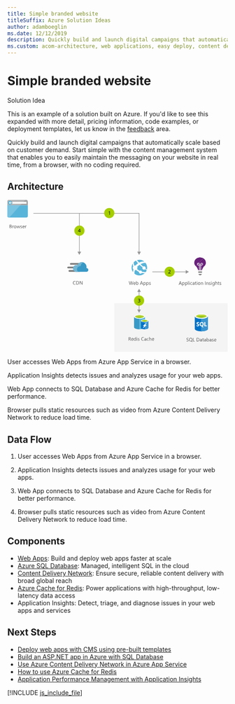 ```yaml
---
title: Simple branded website
titleSuffix: Azure Solution Ideas
author: adamboeglin
ms.date: 12/12/2019
description: Quickly build and launch digital campaigns that automatically scale based on customer demand.
ms.custom: acom-architecture, web applications, easy deploy, content delivery, interactive-diagram
---
```

# Simple branded website

<div class="alert">
    <p class="alert-title">
        <span class="icon is-left" aria-hidden="true">
            <span class="icon docon docon-lightbulb" role="presentation"></span>
        </span>Solution Idea</p>
    <p>This is an example of a solution built on Azure. If you'd like to see this expanded with more detail, pricing information, code examples, or deployment templates, let us know in the <a href="#feedback">feedback</a> area.</p>
</div>

Quickly build and launch digital campaigns that automatically scale based on customer demand. Start simple with the content management system that enables you to easily maintain the messaging on your website in real time, from a browser, with no coding required.

## Architecture

<svg class="architecture-diagram" aria-labelledby="simple-branded-website" height="433" viewbox="0 0 628 433" width="628" xmlns="http://www.w3.org/2000/svg">
    <g fill="none" fill-rule="evenodd" stroke="none" stroke-width="1">
        <path fill="#F4F4F4" fill-rule="nonzero" d="M305 432.8h322.8V294H305z"/>
        <path d="M7.6 75.9v3.5h1.6c.7 0 1.2-.2 1.6-.5.4-.3.6-.8.6-1.3 0-1.2-.8-1.7-2.4-1.7H7.6zm0-4.2v3.2h1.2c.6 0 1.1-.2 1.5-.5.4-.3.5-.7.5-1.3 0-1-.6-1.4-1.9-1.4H7.6zm-1.1 8.7v-9.8h2.8c.8 0 1.5.2 2 .6.5.4.7 1 .7 1.6 0 .6-.2 1-.5 1.4-.3.4-.7.7-1.2.9.7.1 1.2.3 1.6.7.4.4.6 1 .6 1.6 0 .8-.3 1.5-.9 2-.6.5-1.4.8-2.3.8H6.5v.2zM18 74.6c-.2-.2-.5-.2-.8-.2-.5 0-.9.2-1.2.7-.3.5-.5 1.1-.5 1.8v3.6h-1.1v-7h1.1v1.4c.2-.5.4-.9.7-1.2.3-.3.7-.4 1.1-.4.3 0 .5 0 .7.1v1.2zM22.2 74.2c-.7 0-1.3.2-1.7.7-.4.5-.6 1.2-.6 2s.2 1.5.6 2c.4.5 1 .7 1.7.7s1.3-.2 1.7-.7c.4-.5.6-1.1.6-2 0-.9-.2-1.5-.6-2-.4-.5-.9-.7-1.7-.7m0 6.4c-1 0-1.9-.3-2.5-1-.6-.7-.9-1.5-.9-2.6 0-1.2.3-2.1 1-2.8.7-.7 1.5-1 2.6-1 1 0 1.9.3 2.4 1s.9 1.5.9 2.7c0 1.1-.3 2-.9 2.7-.7.7-1.6 1-2.6 1M36.3 73.4l-2.1 7H33l-1.4-5c-.1-.2-.1-.4-.1-.6 0 .2-.1.4-.1.6l-1.6 5h-1.2l-2.1-7h1.1l1.4 5.3c0 .2.1.4.1.6h.1c0-.2.1-.4.1-.6l1.6-5.3h1l1.4 5.3c0 .2.1.4.1.6h.2c0-.2 0-.4.1-.6l1.4-5.3h1.2zM37.1 80.2V79c.6.5 1.3.7 2 .7 1 0 1.5-.3 1.5-1 0-.2 0-.3-.1-.5l-.3-.3c-.1-.1-.3-.2-.5-.3l-.6-.3c-.3-.1-.6-.2-.8-.4-.2-.1-.4-.3-.6-.4-.2-.2-.3-.3-.4-.5-.1-.2-.1-.4-.1-.7 0-.3.1-.6.2-.9.2-.3.4-.5.6-.6.3-.2.5-.3.9-.4.4-.1.7-.1 1-.1.6 0 1.1.1 1.6.3v1.1c-.5-.3-1.1-.5-1.8-.5-.2 0-.4 0-.6.1-.2 0-.3.1-.4.2l-.3.3c-.1.1-.1.3-.1.4 0 .2 0 .3.1.5s.2.2.3.3c.1.1.3.2.5.3l.6.3c.3.1.6.2.8.4.2.1.5.3.6.4.2.2.3.3.4.5.1.2.1.4.1.7 0 .3-.1.6-.2.9-.1.3-.4.5-.6.6-.2.1-.5.3-.9.4-.4.1-.7.1-1 .1-.7 0-1.3-.1-1.9-.4M48 76.3c0-.6-.2-1.2-.5-1.5-.3-.3-.7-.5-1.3-.5-.5 0-1 .2-1.3.6-.3.4-.6.9-.7 1.5H48v-.1zm1.1.9h-4.9c0 .8.2 1.4.6 1.8.4.4 1 .6 1.7.6.8 0 1.5-.3 2.2-.8v1.1c-.6.4-1.4.7-2.4.7s-1.8-.3-2.3-1c-.6-.6-.8-1.5-.8-2.7 0-1.1.3-2 .9-2.7.6-.7 1.4-1 2.3-1 .9 0 1.6.3 2.1.9.5.6.8 1.4.8 2.5v.6h-.2zM54.5 74.6c-.2-.2-.5-.3-.9-.3-.5 0-.9.2-1.2.7-.3.5-.5 1.1-.5 1.8v3.6h-1.1v-7h1.1v1.4c.2-.5.4-.9.7-1.2.3-.3.7-.4 1.1-.4.3 0 .5 0 .7.1v1.3h.1z" fill="#525252" fill-rule="nonzero"/>
        <path d="M58.4 15.3V5.8c0-4.2-1.5-5.7-5.7-5.7h-47C1.5.1 0 1.6 0 5.8v9.5h58.4z" fill="#A0A1A2" fill-rule="nonzero"/>
        <path d="M0 15.3v29.2c0 4.2 1.5 5.7 5.7 5.7h47c4.2 0 5.7-1.5 5.7-5.7V15.3H0z" fill="#59B4D9" fill-rule="nonzero"/>
        <path d="M51.1 0H5.7C1.5 0 0 1.5 0 5.7v9.6h36.9L51.1 0z" fill="#B3B4B5" fill-rule="nonzero"/>
        <path d="M5.7 50.2h-.8C1.3 50 0 48.4 0 44.5V15.3h36.9L5.7 50.2z" fill="#7AC3E1" fill-rule="nonzero"/>
        <path fill="#FCFCFC" fill-rule="nonzero" d="M14.6 10.8h40V5.7h-40z"/>
        <path d="M7.6 2.6a5.7 5.7 0 110 11.4 5.7 5.7 0 010-11.4" fill="#59B4D9" fill-rule="nonzero"/>
        <path fill="#FCFCFC" fill-rule="nonzero" d="M13.3 7.6H7.6l1.9-1.9v-.6H7.6l-3 3.3 3 3.1h1.9v-.7L7.6 8.9h5.7z"/>
        <path d="M194.4 240.5c-.7.4-1.6.6-2.7.6-1.4 0-2.5-.4-3.3-1.3-.8-.9-1.3-2.1-1.3-3.5 0-1.6.5-2.8 1.4-3.8.9-1 2.1-1.4 3.6-1.4.9 0 1.7.1 2.3.4v1.2c-.7-.4-1.5-.6-2.3-.6-1.1 0-2 .4-2.7 1.1-.7.8-1 1.8-1 3s.3 2.1 1 2.9c.7.7 1.5 1.1 2.6 1.1 1 0 1.8-.2 2.6-.7v1h-.2zM197.5 232.2v7.7h1.5c1.3 0 2.3-.3 3-1 .7-.7 1.1-1.7 1.1-2.9 0-2.5-1.3-3.8-4-3.8h-1.6zm-1.1 8.7v-9.8h2.7c3.5 0 5.2 1.6 5.2 4.8 0 1.5-.5 2.7-1.4 3.6-1 .9-2.2 1.4-3.9 1.4h-2.6zM214.1 240.9h-1.4l-5-7.8-.3-.6c0 .2.1.7.1 1.3v7.1h-1.1v-9.8h1.5l4.9 7.7c.2.3.3.5.4.7 0-.3-.1-.8-.1-1.4v-6.9h1.1v9.7h-.1z" fill="#525252" fill-rule="nonzero"/>
        <path d="M212.8 184.5h-31.9c-1.3 0-2.4-1.1-2.4-2.4 0-1.3 1.1-2.4 2.4-2.4h31.9c1.3 0 2.4 1.1 2.4 2.4 0 1.3-1.1 2.4-2.4 2.4M206.3 204.6h-29.5c-1.3 0-2.4-1.1-2.4-2.4 0-1.3 1.1-2.4 2.4-2.4h29.5c1.3 0 2.4 1.1 2.4 2.4 0 1.3-1.1 2.4-2.4 2.4M202.8 194.8h-29.5c-1.3 0-2.4-1.1-2.4-2.4 0-1.3 1.1-2.4 2.4-2.4h29.5c1.3 0 2.4 1.1 2.4 2.4 0 1.4-1 2.4-2.4 2.4" fill="#7A7A7A" fill-rule="nonzero"/>
        <path d="M230.9 199.4c0-2.8-2.2-5.1-5-5.2h-.7c.3-1.2.5-2.4.5-3.6 0-7.4-6-13.4-13.4-13.4-5.7.1-10.8 3.7-12.7 9.1-1-.3-2-.4-3-.5-5.2 0-9.1 4.2-9.1 9.4s4.1 9.4 9.1 9.4h29.6c2.7-.4 4.7-2.6 4.7-5.2" fill="#3999C6" fill-rule="nonzero"/>
        <path d="M201.3 204.4a8.06 8.06 0 01-2.5-4.6c-1.1-5 1.9-10 6.8-11 1-.2 2.1-.3 3.1-.1.4-4.7 3.3-8.8 7.6-10.8-1.3-.4-2.7-.7-4.1-.7-5.7.1-10.8 3.7-12.7 9.1-1-.3-2-.4-3-.5-5.2 0-9.1 4.2-9.1 9.4s4.1 9.4 9.1 9.4l4.8-.2z" fill="#72B6D3" fill-rule="nonzero"/>
        <path d="M358.9 231.6l-2.8 9.8h-1.3l-2-7.2c-.1-.3-.1-.6-.2-1 0 .3-.1.7-.2 1l-2 7.2h-1.3l-2.9-9.8h1.3l2.1 7.5c.1.3.1.6.2 1 0-.2.1-.6.2-1l2.2-7.5h1.1l2.1 7.6c.1.3.1.6.2.9 0-.2.1-.6.2-.9l2-7.5h1.1v-.1zM364.2 237.2c0-.6-.2-1.2-.5-1.5-.3-.3-.7-.5-1.3-.5-.5 0-1 .2-1.3.6-.3.4-.6.9-.7 1.5h3.8v-.1zm1.1 1h-4.9c0 .8.2 1.4.6 1.8.4.4 1 .6 1.7.6.8 0 1.5-.3 2.2-.8v1.1c-.6.4-1.4.7-2.4.7s-1.8-.3-2.3-1c-.6-.6-.8-1.5-.8-2.7 0-1.1.3-2 .9-2.7.6-.7 1.4-1 2.3-1 .9 0 1.6.3 2.1.9.5.6.8 1.4.8 2.5v.6h-.2zM368.1 237.5v1c0 .6.2 1.1.6 1.5.4.4.9.6 1.4.6.7 0 1.2-.3 1.6-.8.4-.5.6-1.2.6-2.2 0-.8-.2-1.4-.5-1.8-.4-.4-.8-.7-1.5-.7s-1.2.2-1.6.7c-.4.5-.6 1.1-.6 1.7m.1 2.9v1h-1.1V231h1.1v4.6c.6-.9 1.4-1.4 2.4-1.4.9 0 1.6.3 2.1.9.5.6.8 1.5.8 2.5 0 1.2-.3 2.1-.9 2.8-.6.7-1.3 1.1-2.3 1.1-1 0-1.7-.3-2.1-1.1M384.1 237.6l-1.5-4.2c-.1-.1-.1-.4-.2-.7 0 .3-.1.5-.2.7l-1.5 4.2h3.4zm2.7 3.8h-1.3l-1-2.7h-4.2l-1 2.7H378l3.8-9.8h1.2l3.8 9.8zM389.2 237.5v1c0 .6.2 1.1.6 1.5.4.4.9.6 1.4.6.7 0 1.2-.3 1.6-.8.4-.5.6-1.2.6-2.2 0-.8-.2-1.4-.5-1.8-.4-.4-.8-.7-1.5-.7s-1.2.2-1.6.7a2.709 2.709 0 00-.6 1.7m.1 2.9v4.2h-1.1v-10.2h1.1v1.2c.6-.9 1.4-1.4 2.4-1.4.9 0 1.6.3 2.1.9.5.6.8 1.5.8 2.5 0 1.2-.3 2.1-.9 2.8-.6.7-1.3 1.1-2.3 1.1-1 0-1.7-.3-2.1-1.1M397.5 237.5v1c0 .6.2 1.1.6 1.5.4.4.9.6 1.4.6.7 0 1.2-.3 1.6-.8.4-.5.6-1.2.6-2.2 0-.8-.2-1.4-.5-1.8-.4-.4-.8-.7-1.5-.7s-1.2.2-1.6.7c-.4.5-.6 1.1-.6 1.7m0 2.9v4.2h-1.1v-10.2h1.1v1.2c.6-.9 1.4-1.4 2.4-1.4.9 0 1.6.3 2.1.9.5.6.8 1.5.8 2.5 0 1.2-.3 2.1-.9 2.8-.6.7-1.3 1.1-2.3 1.1-.9 0-1.6-.3-2.1-1.1M404.1 241.1v-1.2c.6.5 1.3.7 2 .7 1 0 1.5-.3 1.5-1 0-.2 0-.3-.1-.5l-.3-.3c-.1-.1-.3-.2-.5-.3-.2-.1-.4-.2-.6-.2-.3-.1-.6-.2-.8-.4-.2-.1-.4-.3-.6-.4-.2-.1-.3-.3-.4-.5-.1-.2-.1-.4-.1-.7 0-.3.1-.6.2-.9.1-.3.4-.5.6-.6.3-.2.5-.3.9-.4.4-.1.7-.1 1-.1.6 0 1.1.1 1.6.3v1.1c-.5-.3-1.1-.5-1.8-.5-.2 0-.4 0-.6.1-.2 0-.3.1-.4.2l-.3.3c-.1.1-.1.3-.1.4 0 .2 0 .3.1.5l.3.3c.1.1.3.2.5.3l.6.3c.3.1.6.2.8.4.2.2.5.3.6.4.2.2.3.3.4.5.1.2.1.4.1.7 0 .3-.1.6-.2.9-.2.3-.4.5-.6.6-.3.2-.5.3-.9.4-.3.1-.7.1-1 .1-.7-.1-1.3-.2-1.9-.5M494.7 237.8l-1.5-4.2c-.1-.1-.1-.4-.2-.7 0 .3-.1.5-.2.7l-1.5 4.2h3.4zm2.7 3.8h-1.3l-1-2.7h-4.2l-1 2.7h-1.3l3.8-9.8h1.2l3.8 9.8zM499.8 237.7v1c0 .6.2 1.1.6 1.5.4.4.9.6 1.4.6.7 0 1.2-.3 1.6-.8.4-.5.6-1.2.6-2.2 0-.8-.2-1.4-.5-1.8-.4-.4-.8-.7-1.5-.7s-1.2.2-1.6.7c-.4.5-.6 1-.6 1.7m0 2.8v4.2h-1.1v-10.2h1.1v1.2c.6-.9 1.4-1.4 2.4-1.4.9 0 1.6.3 2.1.9.5.6.8 1.5.8 2.5 0 1.2-.3 2.1-.9 2.8-.6.7-1.3 1.1-2.3 1.1-.9.1-1.6-.3-2.1-1.1M508 237.7v1c0 .6.2 1.1.6 1.5.4.4.9.6 1.4.6.7 0 1.2-.3 1.6-.8.4-.5.6-1.2.6-2.2 0-.8-.2-1.4-.5-1.8-.4-.4-.8-.7-1.5-.7s-1.2.2-1.6.7c-.4.5-.6 1-.6 1.7m.1 2.8v4.2H507v-10.2h1.1v1.2c.6-.9 1.4-1.4 2.4-1.4.9 0 1.6.3 2.1.9.5.6.8 1.5.8 2.5 0 1.2-.3 2.1-.9 2.8-.6.7-1.3 1.1-2.3 1.1-.9.1-1.6-.3-2.1-1.1M515.199 241.6h1.101v-10.399h-1.101zM518.6 241.6h1.1v-7h-1.1v7zm.5-8.8c-.2 0-.4-.1-.5-.2-.1-.1-.2-.3-.2-.5s.1-.4.2-.5c.1-.1.3-.2.5-.2s.4.1.5.2c.1.1.2.3.2.5s-.1.4-.2.5c-.1.1-.3.2-.5.2zM526.7 241.2c-.5.3-1.2.5-1.9.5-1 0-1.8-.3-2.4-1-.6-.6-.9-1.5-.9-2.5 0-1.2.3-2.1 1-2.8.7-.7 1.5-1 2.6-1 .6 0 1.2.1 1.6.3v1.1c-.5-.4-1.1-.5-1.7-.5-.7 0-1.3.3-1.8.8s-.7 1.2-.7 2 .2 1.5.6 1.9c.4.4 1 .7 1.7.7.6 0 1.2-.2 1.7-.6v1.1h.2zM532.3 238l-1.7.2c-.5.1-.9.2-1.2.4-.3.2-.4.5-.4 1 0 .3.1.6.4.8.2.2.6.3 1 .3.6 0 1-.2 1.4-.6.4-.4.5-.9.5-1.5v-.6zm1.1 3.6h-1.1v-1.1c-.5.8-1.2 1.3-2.2 1.3-.7 0-1.2-.2-1.6-.6-.4-.4-.6-.9-.6-1.5 0-1.3.8-2.1 2.3-2.3l2.1-.3c0-1.2-.5-1.8-1.4-1.8-.8 0-1.6.3-2.3.9v-1.1c.7-.4 1.5-.7 2.4-.7 1.6 0 2.5.9 2.5 2.6v4.6h-.1zM538.8 241.5c-.3.1-.6.2-1 .2-1.2 0-1.8-.7-1.8-2.1v-4.1h-1.2v-1h1.2v-1.7l1.1-.4v2.1h1.8v1h-1.8v3.9c0 .5.1.8.2 1 .2.2.4.3.8.3.3 0 .5-.1.7-.2v1zM540.3 241.6h1.1v-7h-1.1v7zm.5-8.8c-.2 0-.4-.1-.5-.2-.1-.1-.2-.3-.2-.5s.1-.4.2-.5c.1-.1.3-.2.5-.2s.4.1.5.2c.1.1.2.3.2.5s-.1.4-.2.5c-.1.1-.3.2-.5.2zM546.7 235.3c-.7 0-1.3.2-1.7.7-.4.5-.6 1.2-.6 2s.2 1.5.6 2c.4.5 1 .7 1.7.7s1.3-.2 1.7-.7c.4-.5.6-1.1.6-2 0-.9-.2-1.5-.6-2-.4-.5-1-.7-1.7-.7m-.1 6.4c-1 0-1.9-.3-2.5-1-.6-.7-.9-1.5-.9-2.6 0-1.2.3-2.1 1-2.8.7-.7 1.5-1 2.6-1 1 0 1.9.3 2.4 1 .6.6.9 1.5.9 2.7 0 1.1-.3 2-.9 2.7-.7.7-1.6 1-2.6 1M557.7 241.6h-1.1v-4c0-1.5-.5-2.2-1.6-2.2-.6 0-1 .2-1.4.6-.4.4-.5 1-.5 1.6v4H552v-7h1.1v1.2c.5-.9 1.3-1.3 2.3-1.3.8 0 1.4.2 1.8.7.4.5.6 1.2.6 2.1v4.3h-.1zM563.8 241.6h1.1v-9.8h-1.1zM573.1 241.6H572v-4c0-1.5-.5-2.2-1.6-2.2-.6 0-1 .2-1.4.6-.4.4-.5 1-.5 1.6v4h-1.1v-7h1.1v1.2c.5-.9 1.3-1.3 2.3-1.3.8 0 1.4.2 1.8.7.4.5.6 1.2.6 2.1v4.3h-.1zM574.8 241.3v-1.2c.6.5 1.3.7 2 .7 1 0 1.5-.3 1.5-1 0-.2 0-.3-.1-.5l-.3-.3c-.1-.1-.3-.2-.5-.3-.2-.1-.4-.2-.6-.2-.3-.1-.6-.2-.8-.4-.2-.1-.4-.3-.6-.4-.2-.1-.3-.3-.4-.5-.1-.2-.1-.4-.1-.7 0-.3.1-.6.2-.9.1-.3.4-.5.6-.6.3-.2.5-.3.9-.4.4-.1.7-.1 1-.1.6 0 1.1.1 1.6.3v1.1c-.5-.3-1.1-.5-1.8-.5-.2 0-.4 0-.6.1-.2 0-.3.1-.4.2l-.3.3c-.1.1-.1.3-.1.4 0 .2 0 .3.1.5l.3.3c.1.1.3.2.5.3l.6.3c.3.1.6.2.8.4.2.2.5.3.6.4.2.2.3.3.4.5.1.2.1.4.1.7 0 .3-.1.6-.2.9-.2.3-.4.5-.6.6-.3.2-.5.3-.9.4-.3.1-.7.1-1 .1-.7-.1-1.3-.2-1.9-.5M581.199 241.6h1.101v-7h-1.101v7zm.601-8.8c-.2 0-.4-.1-.5-.2-.1-.1-.2-.3-.2-.5s.1-.4.2-.5c.1-.1.3-.2.5-.2s.4.1.5.2c.1.1.2.3.2.5s-.1.4-.2.5c-.1.1-.3.2-.5.2zM589.4 238.4v-1c0-.6-.2-1-.6-1.4-.4-.4-.8-.6-1.4-.6-.7 0-1.2.3-1.6.8-.4.5-.6 1.2-.6 2.1 0 .8.2 1.4.6 1.9.4.5.9.7 1.5.7s1.1-.2 1.5-.7c.4-.5.6-1.1.6-1.8zm1.2 2.6c0 2.6-1.2 3.9-3.7 3.9-.9 0-1.6-.2-2.3-.5v-1.1c.8.4 1.5.7 2.3.7 1.7 0 2.6-.9 2.6-2.7v-.8c-.5.9-1.3 1.3-2.4 1.3-.9 0-1.6-.3-2.1-.9-.5-.6-.8-1.5-.8-2.5 0-1.2.3-2.1.9-2.8.6-.7 1.4-1.1 2.3-1.1.9 0 1.6.4 2.1 1.1v-1h1.1v6.4zM598.6 241.6h-1.1v-4c0-1.5-.5-2.2-1.6-2.2-.5 0-1 .2-1.4.6-.4.4-.6 1-.6 1.6v4h-1.1v-10.4h1.1v4.5c.5-.9 1.3-1.3 2.3-1.3 1.6 0 2.4 1 2.4 2.9v4.3zM604 241.5c-.3.1-.6.2-1 .2-1.2 0-1.8-.7-1.8-2.1v-4.1H600v-1h1.2v-1.7l1.1-.4v2.1h1.8v1h-1.8v3.9c0 .5.1.8.2 1 .2.2.4.3.8.3.3 0 .5-.1.7-.2v1zM605.1 241.3v-1.2c.6.5 1.3.7 2 .7 1 0 1.5-.3 1.5-1 0-.2 0-.3-.1-.5l-.3-.3c-.1-.1-.3-.2-.5-.3-.2-.1-.4-.2-.6-.2-.3-.1-.6-.2-.8-.4-.2-.1-.4-.3-.6-.4-.2-.1-.3-.3-.4-.5-.1-.2-.1-.4-.1-.7 0-.3.1-.6.2-.9.1-.3.4-.5.6-.6.3-.2.5-.3.9-.4.4-.1.7-.1 1-.1.6 0 1.1.1 1.6.3v1.1c-.5-.3-1.1-.5-1.8-.5-.2 0-.4 0-.6.1-.2 0-.3.1-.4.2l-.3.3c-.1.1-.1.3-.1.4 0 .2 0 .3.1.5l.3.3c.1.1.3.2.5.3l.6.3c.3.1.6.2.8.4.2.2.5.3.6.4.2.2.3.3.4.5.1.2.1.4.1.7 0 .3-.1.6-.2.9-.2.3-.4.5-.6.6-.3.2-.5.3-.9.4-.3.1-.7.1-1 .1-.8-.1-1.4-.2-1.9-.5M346.9 391.7v3.6h1.6c.3 0 .6 0 .8-.1.2-.1.5-.2.6-.4.2-.2.3-.4.4-.6.1-.2.2-.5.2-.8 0-.5-.2-.9-.5-1.2-.3-.3-.8-.4-1.5-.4h-1.6v-.1zm5.8 8.8h-1.4l-1.6-2.7c-.2-.3-.3-.5-.4-.7-.1-.2-.3-.3-.4-.4-.1-.1-.3-.2-.5-.2-.2-.1-.4-.1-.6-.1h-.9v4.2h-1.1v-9.8h2.9c.4 0 .8.1 1.2.2.4.1.7.3.9.5.2.2.5.5.6.8.2.3.2.7.2 1.1 0 .3-.1.7-.2.9-.1.3-.2.5-.4.8-.2.2-.4.4-.7.6-.3.2-.6.3-.9.4.2.1.3.2.4.3l.3.3c.1.1.2.3.3.4.1.2.2.3.4.6l1.9 2.8zM358 396.3c0-.6-.2-1.2-.5-1.5-.3-.4-.7-.5-1.3-.5-.5 0-1 .2-1.3.6-.4.4-.6.9-.7 1.5h3.8v-.1zm1.2.9h-4.9c0 .8.2 1.4.6 1.8.4.4 1 .6 1.7.6.8 0 1.5-.3 2.2-.8v1.1c-.6.4-1.4.7-2.4.7s-1.8-.3-2.3-1c-.6-.6-.8-1.5-.8-2.7 0-1.1.3-2 .9-2.7.6-.7 1.4-1 2.3-1 .9 0 1.6.3 2.1.9.5.6.8 1.4.8 2.5v.6h-.2zM365.7 397.3v-1c0-.6-.2-1-.6-1.4-.4-.4-.8-.6-1.4-.6-.7 0-1.2.3-1.6.8-.4.5-.6 1.2-.6 2.1 0 .8.2 1.4.6 1.9.4.5.9.7 1.5.7s1.1-.2 1.5-.7c.4-.5.6-1.1.6-1.8zm1.1 3.2h-1.1v-1.2c-.5.9-1.3 1.4-2.4 1.4-.9 0-1.6-.3-2.1-.9-.5-.6-.8-1.5-.8-2.6 0-1.2.3-2.1.9-2.8.6-.7 1.4-1 2.3-1 1 0 1.7.4 2.1 1.1v-4.3h1.1v10.3zM369.1 400.5h1.1v-7h-1.1v7zm.6-8.8c-.2 0-.4-.1-.5-.2-.1-.1-.2-.3-.2-.5s.1-.4.2-.5c.1-.1.3-.2.5-.2s.4.1.5.2c.1.1.2.3.2.5s-.1.4-.2.5c-.1.1-.3.2-.5.2zM372.1 400.2V399c.6.5 1.3.7 2 .7 1 0 1.5-.3 1.5-1 0-.2 0-.3-.1-.5l-.3-.3c-.1-.1-.3-.2-.5-.3l-.6-.3c-.3-.1-.6-.2-.8-.4-.2-.1-.4-.3-.6-.4-.2-.1-.3-.3-.4-.5-.1-.2-.1-.4-.1-.7 0-.3.1-.6.2-.9.1-.3.4-.5.6-.6.3-.2.5-.3.9-.4.3-.1.7-.1 1-.1.6 0 1.1.1 1.6.3v1.1c-.5-.3-1.1-.5-1.8-.5-.2 0-.4 0-.6.1-.2 0-.3.1-.4.2l-.3.3c-.1.1-.1.3-.1.4 0 .2 0 .3.1.5l.3.3c.1.1.3.2.5.3l.6.3c.3.1.6.2.8.4.2.1.5.3.6.4.2.2.3.3.4.5.1.2.1.4.1.7 0 .3-.1.6-.2.9-.2.3-.4.5-.6.6-.3.2-.5.3-.9.4-.3.1-.7.1-1 .1-.8 0-1.4-.1-1.9-.4M389.1 400.1c-.7.4-1.6.6-2.7.6-1.4 0-2.5-.4-3.3-1.3-.8-.9-1.3-2.1-1.3-3.5 0-1.6.5-2.8 1.4-3.8.9-1 2.1-1.4 3.6-1.4.9 0 1.7.1 2.3.4v1.2c-.7-.4-1.5-.6-2.3-.6-1.1 0-2 .4-2.7 1.1-.7.8-1 1.8-1 3s.3 2.1 1 2.9c.7.7 1.5 1.1 2.6 1.1 1 0 1.8-.2 2.6-.7v1h-.2zM394.8 396.9l-1.7.2c-.5.1-.9.2-1.2.4-.3.2-.4.5-.4 1 0 .3.1.6.4.8.2.2.6.3 1 .3.6 0 1-.2 1.4-.6.4-.4.5-.9.5-1.5v-.6zm1.1 3.6h-1.1v-1.1c-.5.8-1.2 1.3-2.2 1.3-.7 0-1.2-.2-1.6-.6-.4-.4-.6-.9-.6-1.5 0-1.3.8-2.1 2.3-2.3l2.1-.3c0-1.2-.5-1.8-1.4-1.8-.8 0-1.6.3-2.3.9V394c.7-.4 1.5-.7 2.4-.7 1.6 0 2.5.9 2.5 2.6v4.6h-.1zM402.8 400.1c-.5.3-1.2.5-1.9.5-1 0-1.8-.3-2.4-1-.6-.6-.9-1.5-.9-2.5 0-1.2.3-2.1 1-2.8.7-.7 1.5-1 2.6-1 .6 0 1.2.1 1.6.3v1.1c-.5-.4-1.1-.5-1.7-.5-.7 0-1.3.3-1.8.8s-.7 1.2-.7 2 .2 1.5.6 1.9c.4.5 1 .7 1.7.7.6 0 1.2-.2 1.7-.6v1.1h.2zM410.3 400.5h-1.1v-4c0-1.5-.5-2.2-1.6-2.2-.5 0-1 .2-1.4.6-.4.4-.6 1-.6 1.6v4h-1.1v-10.4h1.1v4.5c.5-.9 1.3-1.3 2.3-1.3 1.6 0 2.4 1 2.4 2.9v4.3zM416.9 396.3c0-.6-.2-1.2-.5-1.5-.3-.4-.7-.5-1.3-.5-.5 0-1 .2-1.3.6-.4.4-.6.9-.7 1.5h3.8v-.1zm1.2.9h-4.9c0 .8.2 1.4.6 1.8.4.4 1 .6 1.7.6.8 0 1.5-.3 2.2-.8v1.1c-.6.4-1.4.7-2.4.7s-1.8-.3-2.3-1c-.6-.6-.8-1.5-.8-2.7 0-1.1.3-2 .9-2.7.6-.7 1.4-1 2.3-1 .9 0 1.6.3 2.1.9.5.6.8 1.4.8 2.5v.6h-.2z" fill="#525252" fill-rule="nonzero"/>
        <path d="M361.2 332.4v30.1c0 3.2 7 5.7 15.6 5.7v-35.8h-15.6z" fill="#3999C6" fill-rule="nonzero"/>
        <path d="M376.6 368.1h.3c8.7 0 15.6-2.5 15.6-5.7v-30.1h-15.9v35.8z" fill="#59B4D9" fill-rule="nonzero"/>
        <path d="M392.4 332.4c0 3.1-7 5.7-15.6 5.7s-15.7-2.6-15.7-5.7 7-5.7 15.6-5.7c8.7 0 15.7 2.6 15.7 5.7" fill="#FFF" fill-rule="nonzero"/>
        <path d="M389.3 332.1c0 2.1-5.6 3.8-12.4 3.8-6.8 0-12.5-1.7-12.5-3.8 0-2.1 5.6-3.8 12.4-3.8 6.8 0 12.5 1.7 12.5 3.8" fill="#7FBA00" fill-rule="nonzero"/>
        <path d="M386.6 334.3c1.7-.7 2.6-1.4 2.6-2.3 0-2.1-5.6-3.8-12.4-3.8-6.8 0-12.4 1.7-12.4 3.8 0 .8 1 1.7 2.6 2.3 2.3-.9 5.8-1.4 9.8-1.4 4 0 7.6.6 9.8 1.4" fill="#B8D432" fill-rule="nonzero"/>
        <path d="M381 344.3v20.1c0 2.1 4.7 3.8 10.4 3.8v-23.9H381z" fill="#0072C6" fill-rule="nonzero"/>
        <path d="M391.3 368.1h.2c5.8 0 10.4-1.7 10.4-3.8v-20h-10.6v23.8z" fill="#0072C6" fill-rule="nonzero"/>
        <path d="M391.3 368.1h.2c5.8 0 10.4-1.7 10.4-3.8v-20h-10.6v23.8z" fill="#3A94CF" fill-rule="nonzero"/>
        <path d="M401.9 344.3c0 2.1-4.7 3.8-10.4 3.8s-10.4-1.7-10.4-3.8c0-2.1 4.7-3.8 10.4-3.8s10.4 1.7 10.4 3.8" fill="#FFF" fill-rule="nonzero"/>
        <path d="M399.7 344.1c0 1.3-3.8 2.5-8.3 2.5-4.5 0-8.3-1.1-8.3-2.5 0-1.3 3.8-2.5 8.3-2.5 4.5 0 8.3 1.1 8.3 2.5" fill="#7FBA00" fill-rule="nonzero"/>
        <path d="M397.9 345.6c1.1-.4 1.8-.9 1.8-1.5 0-1.3-3.8-2.5-8.3-2.5-4.6 0-8.3 1.1-8.3 2.5 0 .6.7 1.1 1.8 1.5 1.5-.6 3.9-1 6.6-1 2.5 0 4.9.4 6.4 1" fill="#B8D432" fill-rule="nonzero"/>
        <path fill="#FFF" fill-rule="nonzero" d="M397.1 356.5l-11.6 9.6 4.5-7.5h-3.9l11.6-9.5-4.5 7.4z"/>
        <path d="M510.9 402.3v-1.4c.2.1.3.3.6.4.2.1.4.2.7.3.3.1.5.1.7.2.2 0 .5.1.7.1.7 0 1.2-.1 1.6-.4.3-.3.5-.6.5-1.1 0-.3-.1-.5-.2-.7-.1-.2-.3-.4-.5-.5-.2-.2-.4-.3-.7-.5-.3-.1-.6-.3-.9-.5-.3-.2-.7-.3-1-.5-.3-.2-.6-.4-.8-.6-.2-.2-.4-.5-.5-.7-.1-.3-.2-.6-.2-1s.1-.8.3-1.2c.2-.3.5-.6.8-.8.3-.2.7-.4 1.1-.5.4-.1.8-.2 1.2-.2 1 0 1.7.1 2.1.3v1.3c-.6-.4-1.3-.6-2.2-.6-.3 0-.5 0-.8.1-.3.1-.5.1-.7.3-.2.1-.4.3-.5.5-.1.2-.2.4-.2.7 0 .3 0 .5.1.6.1.2.2.3.4.5s.4.3.7.4c.3.1.6.3.9.5.4.2.7.4 1 .5.3.1.6.4.8.6.2.2.4.5.6.8.1.3.2.6.2 1 0 .5-.1.9-.3 1.2-.2.3-.4.6-.8.8-.3.2-.7.4-1.1.5-.4.1-.9.1-1.3.1h-.6c-.2 0-.5-.1-.7-.1-.2 0-.5-.1-.7-.2 0-.1-.2-.2-.3-.2M522.8 393.7c-1 0-1.9.4-2.5 1.1-.6.7-1 1.7-1 2.9s.3 2.2.9 2.9c.6.7 1.4 1.1 2.5 1.1s1.9-.4 2.5-1.1c.6-.7.9-1.7.9-2.9 0-1.3-.3-2.3-.9-3-.5-.6-1.3-1-2.4-1m-.1 9.1c-1.4 0-2.5-.5-3.3-1.4-.8-.9-1.3-2.1-1.3-3.6 0-1.6.4-2.8 1.3-3.8.9-.9 2-1.4 3.5-1.4 1.3 0 2.4.5 3.3 1.4.8.9 1.2 2.1 1.2 3.6 0 1.6-.4 2.9-1.3 3.8l-.6.6 2.8 2h-2.1l-1.8-1.4c-.6.1-1.1.2-1.7.2M534.4 402.7h-5.1v-9.8h1.1v8.8h3.9v1zM540.9 393.9v7.7h1.5c1.3 0 2.3-.3 3-1 .7-.7 1.1-1.7 1.1-2.9 0-2.5-1.3-3.8-4-3.8h-1.6zm-1.2 8.8v-9.8h2.7c3.5 0 5.2 1.6 5.2 4.8 0 1.5-.5 2.7-1.4 3.6-1 .9-2.2 1.4-3.9 1.4h-2.6zM553.3 399.1l-1.7.2c-.5.1-.9.2-1.2.4-.3.2-.4.5-.4 1 0 .3.1.6.4.8.2.2.6.3 1 .3.6 0 1-.2 1.4-.6.4-.4.5-.9.5-1.5v-.6zm1.1 3.6h-1.1v-1.1c-.5.8-1.2 1.3-2.2 1.3-.7 0-1.2-.2-1.6-.6-.4-.4-.6-.9-.6-1.5 0-1.3.8-2.1 2.3-2.3l2.1-.3c0-1.2-.5-1.8-1.4-1.8-.8 0-1.6.3-2.3.9v-1.1c.7-.4 1.5-.7 2.4-.7 1.6 0 2.5.9 2.5 2.6v4.6h-.1zM559.8 402.6c-.3.1-.6.2-1 .2-1.2 0-1.8-.7-1.8-2.1v-4.1h-1.2v-1h1.2v-1.7l1.1-.4v2.1h1.8v1h-1.8v3.9c0 .5.1.8.2 1 .2.2.4.3.8.3.3 0 .5-.1.7-.2v1zM565.2 399.1l-1.7.2c-.5.1-.9.2-1.2.4-.3.2-.4.5-.4 1 0 .3.1.6.4.8.2.2.6.3 1 .3.6 0 1-.2 1.4-.6.4-.4.5-.9.5-1.5v-.6zm1.1 3.6h-1.1v-1.1c-.5.8-1.2 1.3-2.2 1.3-.7 0-1.2-.2-1.6-.6-.4-.4-.6-.9-.6-1.5 0-1.3.8-2.1 2.3-2.3l2.1-.3c0-1.2-.5-1.8-1.4-1.8-.8 0-1.6.3-2.3.9v-1.1c.7-.4 1.5-.7 2.4-.7 1.6 0 2.5.9 2.5 2.6v4.6h-.1zM569.5 398.8v1c0 .6.2 1.1.6 1.5.4.4.9.6 1.4.6.7 0 1.2-.3 1.6-.8.4-.5.6-1.2.6-2.2 0-.8-.2-1.4-.5-1.8-.4-.4-.8-.7-1.5-.7s-1.2.2-1.6.7c-.4.5-.6 1-.6 1.7m0 2.8v1h-1.1v-10.3h1.1v4.6c.6-.9 1.4-1.4 2.4-1.4.9 0 1.6.3 2.1.9.5.6.8 1.5.8 2.5 0 1.2-.3 2.1-.9 2.8-.6.7-1.3 1.1-2.3 1.1-.9 0-1.6-.4-2.1-1.2M580.5 399.1l-1.7.2c-.5.1-.9.2-1.2.4-.3.2-.4.5-.4 1 0 .3.1.6.4.8.2.2.6.3 1 .3.6 0 1-.2 1.4-.6.4-.4.5-.9.5-1.5v-.6zm1.1 3.6h-1.1v-1.1c-.5.8-1.2 1.3-2.2 1.3-.7 0-1.2-.2-1.6-.6-.4-.4-.6-.9-.6-1.5 0-1.3.8-2.1 2.3-2.3l2.1-.3c0-1.2-.5-1.8-1.4-1.8-.8 0-1.6.3-2.3.9v-1.1c.7-.4 1.5-.7 2.4-.7 1.6 0 2.5.9 2.5 2.6v4.6h-.1zM583.3 402.4v-1.2c.6.5 1.3.7 2 .7 1 0 1.5-.3 1.5-1 0-.2 0-.3-.1-.5l-.3-.3c-.1-.1-.3-.2-.5-.3l-.6-.3c-.3-.1-.6-.2-.8-.4-.2-.1-.4-.3-.6-.4-.2-.1-.3-.3-.4-.5-.1-.2-.1-.4-.1-.7 0-.3.1-.6.2-.9.1-.3.4-.5.6-.6.3-.2.5-.3.9-.4.3-.1.7-.1 1-.1.6 0 1.1.1 1.6.3v1.1c-.5-.3-1.1-.5-1.8-.5-.2 0-.4 0-.6.1-.2 0-.3.1-.4.2l-.3.3c-.1.1-.1.3-.1.4 0 .2 0 .3.1.5l.3.3c.1.1.3.2.5.3l.6.3c.3.1.6.2.8.4.2.1.5.3.6.4.2.2.3.3.4.5.1.2.1.4.1.7 0 .3-.1.6-.2.9-.2.3-.4.5-.6.6-.3.2-.5.3-.9.4-.3.1-.7.1-1 .1-.7 0-1.3-.1-1.9-.4M594.2 398.5c0-.6-.2-1.2-.5-1.5-.3-.4-.7-.5-1.3-.5-.5 0-1 .2-1.3.6-.4.4-.6.9-.7 1.5h3.8v-.1zm1.1.9h-4.9c0 .8.2 1.4.6 1.8.4.4 1 .6 1.7.6.8 0 1.5-.3 2.2-.8v1.1c-.6.4-1.4.7-2.4.7s-1.8-.3-2.3-1c-.6-.6-.8-1.5-.8-2.7 0-1.1.3-2 .9-2.7.6-.7 1.4-1 2.3-1 .9 0 1.6.3 2.1.9.5.6.8 1.4.8 2.5v.6h-.2z" fill="#525252" fill-rule="nonzero"/>
        <path d="M534.3 331.3v35.9c0 3.7 8.3 6.8 18.6 6.8v-42.7h-18.6z" fill="#0072C6" fill-rule="nonzero"/>
        <path d="M552.7 374h.3c10.3 0 18.6-3 18.6-6.8v-35.9h-18.9V374z" fill="#0072C6" fill-rule="nonzero"/>
        <path d="M552.5 374h.3c10.4 0 18.9-3 18.9-6.8v-36h-19.1V374h-.1z" fill="#3A94CF" fill-rule="nonzero"/>
        <path d="M571.6 331.3c0 3.7-8.3 6.8-18.6 6.8s-18.6-3-18.6-6.8 8.3-6.8 18.6-6.8 18.6 3.1 18.6 6.8" fill="#FFF" fill-rule="nonzero"/>
        <path d="M567.8 330.9c0 2.5-6.6 4.5-14.8 4.5-8.2 0-14.8-2-14.8-4.5s6.6-4.5 14.8-4.5c8.2 0 14.8 2 14.8 4.5" fill="#7FBA00" fill-rule="nonzero"/>
        <path d="M564.7 333.6c1.9-.8 3.1-1.7 3.1-2.7 0-2.5-6.6-4.5-14.8-4.5-8.2 0-14.8 2-14.8 4.5 0 1 1.2 2 3.1 2.7 2.7-1.1 7-1.7 11.7-1.7 4.7 0 9 .7 11.7 1.7" fill="#B8D432" fill-rule="nonzero"/>
        <path d="M547 356.2c0 1.1-.4 2-1.2 2.6-.8.6-1.9.9-3.4.9-1.2 0-2.2-.2-3-.7v-2.6c.9.8 2 1.2 3.1 1.2.5 0 1-.1 1.3-.3.3-.2.4-.5.4-.9s-.1-.7-.4-.9c-.3-.3-.9-.6-1.8-1-1.8-.8-2.7-2-2.7-3.4 0-1.1.4-1.9 1.2-2.5.8-.6 1.8-1 3.1-1 1.1 0 2.1.2 2.9.5v2.5c-.8-.5-1.7-.8-2.7-.8-.5 0-.9.1-1.2.3-.3.2-.4.5-.4.9s.1.7.4.9c.2.2.7.5 1.5.9 1.1.5 1.9 1 2.4 1.6.3.4.5 1 .5 1.8M556.9 353.7c0-1.2-.3-2.1-.8-2.8-.5-.7-1.2-1-2.1-1-.9 0-1.7.3-2.2 1-.6.7-.8 1.6-.8 2.8 0 1.1.3 2.1.8 2.8.5.7 1.3 1 2.2 1 .9 0 1.6-.3 2.2-1 .4-.7.7-1.6.7-2.8m2.8-.1c0 1.4-.3 2.6-.9 3.6-.6 1-1.5 1.7-2.7 2.1l3.4 3.2h-3.4l-2.4-2.7c-1 0-2-.3-2.8-.8-.8-.5-1.5-1.2-1.9-2.1-.5-.9-.7-1.9-.7-3 0-1.2.2-2.3.7-3.3.5-1 1.2-1.7 2.1-2.2.9-.5 1.9-.8 3.1-.8 1.1 0 2.1.2 2.9.7.9.5 1.5 1.2 2 2.1.4 1 .6 2 .6 3.2M568.7 359.5h-7.1v-11.7h2.7v9.6h4.4z" fill="#FFF" fill-rule="nonzero"/>
        <path fill="#969696" fill-rule="nonzero" d="M376.3 147.4V37.3h-302v1.5h130.2v108.6H200l5.2 9 5.3-9H206V38.8h168.8v108.6h-4.5l5.2 9 5.2-9zM517.5 204.8l-9-5.2v4.5h-95.2v1.5h95.2v4.5zM376.3 308.3V262.1h4.4l-5.2-9-5.2 9h4.5V312h-4.5l5.2 9.1 5.2-9.1h-4.4z"/>
        <a class="architecture-tooltip-trigger" href="#">
            <circle cx="290.5" cy="37.5" fill="#A5CE00" r="14.5"/>
            <text fill="#000" font-family="SegoeUI, Segoe UI" font-size="14" font-weight="normal" x="287.186" y="42.368">
                1
            </text>
        </a>
        <a class="architecture-tooltip-trigger" href="#">
            <circle cx="375.5" cy="286.5" fill="#A5CE00" r="14.5"/>
            <text fill="#000" font-family="SegoeUI, Segoe UI" font-size="14" font-weight="normal" x="371.586" y="291.368">
                3
            </text>
        </a>
        <a class="architecture-tooltip-trigger" href="#">
            <circle cx="462.5" cy="204.5" fill="#A5CE00" r="14.5"/>
            <text fill="#000" font-family="SegoeUI, Segoe UI" font-size="14" font-weight="normal" x="458.186" y="209.368">
                2
            </text>
        </a>
        <a class="architecture-tooltip-trigger" href="#">
            <circle cx="205.5" cy="87.5" fill="#A5CE00" r="14.5"/>
            <text fill="#000" font-family="SegoeUI, Segoe UI" font-size="14" font-weight="normal" x="201.186" y="92.368">
                4
            </text>
        </a>
        <path d="M362.011 186.88a6.691 6.691 0 013.653-.25c.243-.275.491-.551.747-.826a41.15 41.15 0 016.163-5.337l-.016-.015c-2.336-2.48-4.407-5.023-5.956-7.544a21.972 21.972 0 00-3.716 2.294 22.209 22.209 0 00-2.42 2.184c-.307 1.825-.425 5.245 1.545 9.495M375.702 178.5v.002c6.063-3.224 11.37-3.296 14.803-2.773a22.183 22.183 0 00-20.958-4.024 176.396 176.396 0 006.154 6.795zM358.962 197.247a6.69 6.69 0 01.005-8.122c-1.52-3.658-1.4-6.7-.9-8.838-5.092 7.427-5.262 17.453.106 25.164a33.569 33.569 0 011.285-7.632 6.85 6.85 0 01-.496-.572M394.497 205.586c-.014.018-.024.035-.038.054.012-.018.024-.036.038-.054M379.837 182.748c2.617 2.601 5.1 4.924 7.358 6.95a4.758 4.758 0 016.155 1.222c1.036 1.36 1.215 3.098.648 4.59a115.571 115.571 0 003.788 2.963c1.688-6.399.527-13.475-3.812-19.136-.085-.112-.177-.216-.264-.325-.382-.037-6.022-.487-13.873 3.736M392.458 197.593a4.778 4.778 0 01-6.69-.891c-1.12-1.464-1.236-3.363-.5-4.922-2.78-2.17-5.717-4.596-8.487-7.156l.002-.001c-.072-.067-.139-.135-.212-.202.072.067.137.14.21.207-1.805 1.23-3.734 2.764-5.785 4.68-.269.252-.519.507-.772.76a6.726 6.726 0 01-.283 6.7c.387.33.788.66 1.205.992a41.724 41.724 0 005.998 3.984c1.91-1.23 4.471-.833 5.872 1.005a4.38 4.38 0 01.796 1.757c5.493 1.577 9.515 1.035 10.894.75a22.055 22.055 0 002.487-4.88c-.839-.57-2.317-1.56-4.442-3.058-.1.09-.184.191-.293.274M397.352 199.973l.06-.175-.06.175M382.2 208.927a4.434 4.434 0 01-6.195-.815 4.41 4.41 0 01-.86-3.122 36.965 36.965 0 01-6.464-4.12 60.415 60.415 0 01-1.796-1.518 6.662 6.662 0 01-3.09.502c-1.508 4.05-1.681 7.647-1.522 10.087a22.199 22.199 0 0014.112 5.05c4.703 0 9.438-1.497 13.458-4.57a22.437 22.437 0 001.923-1.67c-2.222-.004-5.19-.148-8.582-.903a4.36 4.36 0 01-.983 1.079" fill="#59B4D9" fill-rule="nonzero"/>
        <path d="M397.21 200.387c.054-.14.094-.276.142-.414-.047.136-.109.268-.159.403l.017.011M394.727 205.251l-.021.004c-.073.108-.134.224-.209.331.078-.114.16-.23.23-.335" fill="#FFF" fill-rule="nonzero"/>
        <path fill="#7A7A7A" fill-rule="nonzero" d="M544.246 207.128h10.703v-3.434h-10.703zM544.245 210.864l3.333 3.534h3.938l3.332-3.534z"/>
        <path d="M533.044 180.228a7.775 7.775 0 01-.023-.285c.005.091.014.187.023.285M533 179.255c0-.069 0-.143.003-.203-.002.061-.002.133-.002.203M533.009 179.699c-.004-.083-.008-.167-.009-.243.001.076.005.159.009.243M533.008 178.914l.007-.174-.007.174M565.854 178.754v-.303c0-5.065-2.838-9.56-7.07-12.115L545.72 179.4a3.724 3.724 0 012.766 3.596v1.717h1.717v-1.717c0-2.02 1.716-3.736 3.736-3.736 2.02 0 3.736 1.716 3.736 3.736 0 2.02-1.717 3.736-3.736 3.736h-1.717v12.824h-2.019v-12.824h-1.717v12.723h-2.02v-12.723h-1.716c-1.687 0-3.147-1.203-3.587-2.774l-4.188 4.188a14.212 14.212 0 01-2.012-2.454c.72 1.117 1.69 2.264 3.022 3.362 2.625 2.323 5.351 8.583 5.756 10.401l.302.606h10.704l.302-.606c.405-1.818 3.232-8.078 5.756-10.3 5.756-4.847 5.05-10.198 5.05-10.4" fill="#68217A" fill-rule="nonzero"/>
        <path d="M555.656 182.995c0-.909-.707-1.717-1.717-1.717-.91 0-1.717.808-1.717 1.717v1.717h1.717c.908 0 1.717-.808 1.717-1.717M544.75 184.712h1.717v-1.717c-.101-.908-.808-1.717-1.716-1.717-.91 0-1.717.707-1.717 1.717 0 .909.808 1.717 1.717 1.717M556.688 165.269c.05.02.101.039.15.06l-.15-.06M557.905 165.835c.257.135.508.28.758.43-.25-.148-.498-.296-.758-.43M533.016 178.725c.011-.153.021-.25.021-.274 0 .023-.01.123-.02.274" fill="#68217A" fill-rule="nonzero"/>
        <path d="M544.75 181.278c.909 0 1.616.808 1.717 1.717v1.717h-1.716c-.91 0-1.717-.809-1.717-1.717 0-1.01.808-1.717 1.717-1.717zm7.473 1.717c0-.909.807-1.717 1.716-1.717 1.01 0 1.717.808 1.717 1.717 0 .908-.808 1.717-1.717 1.717h-1.716v-1.717zm-7.472 3.736h1.716v12.723h2.019v-12.723h1.717v12.824h2.02v-12.824h1.716c2.02 0 3.737-1.717 3.737-3.736 0-2.02-1.717-3.736-3.737-3.736s-3.736 1.716-3.736 3.736v1.717h-1.717v-1.717a3.723 3.723 0 00-2.765-3.596l-4.558 4.558c.44 1.571 1.9 2.774 3.588 2.774z" fill="#68217A" fill-rule="nonzero"/>
        <path d="M544.75 181.278c.909 0 1.616.808 1.717 1.717v1.717h-1.716c-.91 0-1.717-.809-1.717-1.717 0-1.01.808-1.717 1.717-1.717zm7.473 1.717c0-.909.807-1.717 1.716-1.717 1.01 0 1.717.808 1.717 1.717 0 .908-.808 1.717-1.717 1.717h-1.716v-1.717zm-7.472 3.736h1.716v13.308h2.019v-13.308h1.717v13.292h2.02v-13.292h1.716c2.02 0 3.737-1.717 3.737-3.736 0-2.02-1.717-3.736-3.737-3.736s-3.736 1.716-3.736 3.736v1.717h-1.717v-1.717a3.723 3.723 0 00-2.765-3.596l-4.558 4.558c.44 1.571 1.9 2.774 3.588 2.774z" fill="#CFBBD4" fill-rule="nonzero"/>
        <path d="M533.755 183.302c-.034-.09-.07-.183-.101-.272.032.09.067.181.1.272M533.496 182.54c-.03-.098-.06-.196-.085-.292.026.097.056.194.085.292M534.963 185.691l-.09-.133.09.133M534.084 184.089c-.036-.08-.076-.161-.11-.24.035.08.073.16.11.24M533.003 179.052c0-.05.003-.093.005-.138l-.005.138M534.488 184.892c-.036-.066-.076-.133-.11-.198.034.065.074.132.11.198M558.786 166.334c-.04-.024-.082-.045-.123-.07l.12.072.003-.002zM533.02 179.944l-.012-.245.012.245M551.01 164.113c2.011.025 3.928.438 5.678 1.156a14.585 14.585 0 00-5.678-1.156M533.3 181.813c-.022-.101-.045-.2-.064-.297.019.097.042.196.065.297M533.162 181.133a13.47 13.47 0 01-.046-.294c.014.096.028.193.046.294M533 179.455v-.2.2M533.015 178.74l.001-.015v.015" fill="#FFF" fill-rule="nonzero"/>
        <path d="M541.163 183.957a3.551 3.551 0 01-.148-.962 3.727 3.727 0 013.736-3.736c.34 0 .66.057.97.14l13.063-13.063c-.04-.025-.081-.048-.121-.072a16.18 16.18 0 00-.758-.429c-.348-.18-.703-.352-1.067-.506l-.15-.06a15.42 15.42 0 00-5.677-1.157c-.202-.302-4.847.101-4.847.101-7.371.91-13.127 7.07-13.127 14.238 0 .024-.01.121-.02.274l-.001.015-.008.174-.005.138c-.002.06-.002.134-.002.203v.2c0 .076.005.16.008.243l.01.245.025.285c.008.09.016.182.027.278a12.583 12.583 0 00.164 1.009 12.157 12.157 0 00.176.734c.026.095.056.193.085.291.049.161.1.323.158.49.03.09.067.18.1.272.069.18.139.362.22.547.034.08.074.16.11.24.092.2.186.4.294.605.034.065.074.132.11.198.12.221.245.442.386.666.028.044.06.088.09.133a14.078 14.078 0 002.012 2.453l4.187-4.187z" fill="#885095" fill-rule="nonzero"/>
        <path d="M541.163 183.957a3.551 3.551 0 01-.148-.962 3.727 3.727 0 013.736-3.736c.34 0 .66.057.97.14l13.063-13.063c-.04-.025-.081-.048-.121-.072a16.18 16.18 0 00-.758-.429c-.348-.18-.703-.352-1.067-.506l-.15-.06a15.42 15.42 0 00-5.677-1.157c-.202-.302-4.847.101-4.847.101-7.371.91-13.127 7.07-13.127 14.238 0 .024-.01.121-.02.274l-.001.015-.008.174-.005.138c-.002.06-.002.134-.002.203v.2c0 .076.005.16.008.243l.01.245.025.285c.008.09.016.182.027.278a12.583 12.583 0 00.164 1.009 12.157 12.157 0 00.176.734c.026.095.056.193.085.291.049.161.1.323.158.49.03.09.067.18.1.272.069.18.139.362.22.547.034.08.074.16.11.24.092.2.186.4.294.605.034.065.074.132.11.198.12.221.245.442.386.666.028.044.06.088.09.133a14.078 14.078 0 002.012 2.453l4.187-4.187z" fill="#68217A" fill-rule="nonzero"/>
        <path d="M541.014 182.995c0 .333.062.652.148.962l4.558-4.558c-.31-.082-.63-.14-.97-.14a3.727 3.727 0 00-3.736 3.736" fill="#68217A" fill-rule="nonzero"/>
        <path d="M541.014 182.995c0 .333.062.652.148.962l4.558-4.558c-.31-.082-.63-.14-.97-.14a3.727 3.727 0 00-3.736 3.736" fill="#FFF" fill-rule="nonzero"/>
        <path d="M541.014 182.995c0 .333.062.652.148.962l4.558-4.558c-.31-.082-.63-.14-.97-.14a3.727 3.727 0 00-3.736 3.736" fill="#D7C6DA" fill-rule="nonzero"/>
    </g>
</svg>

<div class="architecture-tooltip-content" id="architecture-tooltip-1">
<p>User accesses Web Apps from Azure App Service in a browser.</p>
</div>
<div class="architecture-tooltip-content" id="architecture-tooltip-2">
<p>Application Insights detects issues and analyzes usage for your web apps.</p>
</div>
<div class="architecture-tooltip-content" id="architecture-tooltip-3">
<p>Web App connects to SQL Database and Azure Cache for Redis for better performance.</p>
</div>
<div class="architecture-tooltip-content" id="architecture-tooltip-4">
<p>Browser pulls static resources such as video from Azure Content Delivery Network to reduce load time.</p>
</div>

## Data Flow
1. User accesses Web Apps from Azure App Service in a browser.
1. Application Insights detects issues and analyzes usage for your web apps.
1. Web App connects to SQL Database and Azure Cache for Redis for better performance.
1. Browser pulls static resources such as video from Azure Content Delivery Network to reduce load time.

## Components
* [Web Apps](https://azure.microsoft.com/services/app-service/web/): Build and deploy web apps faster at scale
* [Azure SQL Database](https://azure.microsoft.com/services/sql-database/): Managed, intelligent SQL in the cloud
* [Content Delivery Network](https://azure.microsoft.com/services/cdn/): Ensure secure, reliable content delivery with broad global reach
* [Azure Cache for Redis](https://azure.microsoft.com/services/cache/): Power applications with high-throughput, low-latency data access
* Application Insights: Detect, triage, and diagnose issues in your web apps and services

## Next Steps
* [Deploy web apps with CMS using pre-built templates](https://azure.microsoft.com/resources/templates/?term=CMS)
* [Build an ASP.NET app in Azure with SQL Database](/azure/app-service/app-service-web-tutorial-dotnet-sqldatabase)
* [Use Azure Content Delivery Network in Azure App Service](/azure/cdn/cdn-add-to-web-app)
* [How to use Azure Cache for Redis](/azure/redis-cache/cache-dotnet-how-to-use-azure-redis-cache)
* [Application Performance Management with Application Insights](/azure/application-insights/app-insights-detect-triage-diagnose)

[!INCLUDE [js_include_file](../../_js/index.md)]
